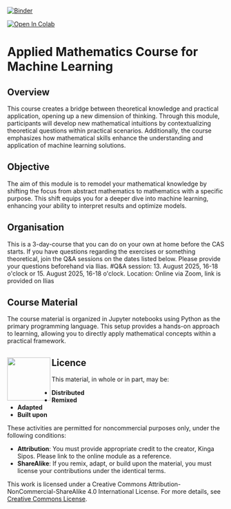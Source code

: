 [![Binder](https://mybinder.org/badge_logo.svg)](https://mybinder.org/v2/gh/KingaS03/Mathematics-for-Machine-Learning-and-Data-Science/master)

[![Open In Colab](https://colab.research.google.com/assets/colab-badge.svg)](https://colab.research.google.com/github/KingaS03/Mathematics-for-Machine-Learning-and-Data-Science)

# Applied Mathematics Course for Machine Learning

## Overview
This course creates a bridge between theoretical knowledge and practical application, opening up a new dimension of thinking. Through this module, participants will develop new mathematical intuitions by contextualizing theoretical questions within practical scenarios. Additionally, the course emphasizes how mathematical skills enhance the understanding and application of machine learning solutions.

## Objective
The aim of this module is to remodel your mathematical knowledge by shifting the focus from abstract mathematics to mathematics with a specific purpose. This shift equips you for a deeper dive into machine learning, enhancing your ability to interpret results and optimize models.

## Organisation
This is a 3-day-course that you can do on your own at home before the CAS starts.
If you have questions regarding the exercises or something theoretical, join the Q&A sessions on the dates listed below.
Please provide your questions beforehand via Ilias.
  #Q&A session:
  13. August 2025, 16-18 o'clock or
  15. August 2025, 16-18 o'clock.
  Location: Online via Zoom, link is provided on Ilias
  
## Course Material
The course material is organized in Jupyter notebooks using Python as the primary programming language. This setup provides a hands-on approach to learning, allowing you to directly apply mathematical concepts within a practical framework.

## <img src="Images/CCLicence4.png" width="100" align="left"> Licence
This material, in whole or in part, may be:
- **Distributed**
- **Remixed**
- **Adapted**
- **Built upon**

These activities are permitted for noncommercial purposes only, under the following conditions:
- **Attribution**: You must provide appropriate credit to the creator, Kinga Sipos. Please link to the online module as a reference.
- **ShareAlike**: If you remix, adapt, or build upon the material, you must license your contributions under the identical terms.

This work is licensed under a Creative Commons Attribution-NonCommercial-ShareAlike 4.0 International License. For more details, see [Creative Commons License](https://creativecommons.org/licenses/by-nc-sa/4.0/).
